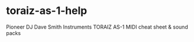 # toraiz-as-1-help
Pioneer DJ Dave Smith Instruments TORAIZ AS-1 MIDI cheat sheet &amp; sound packs
